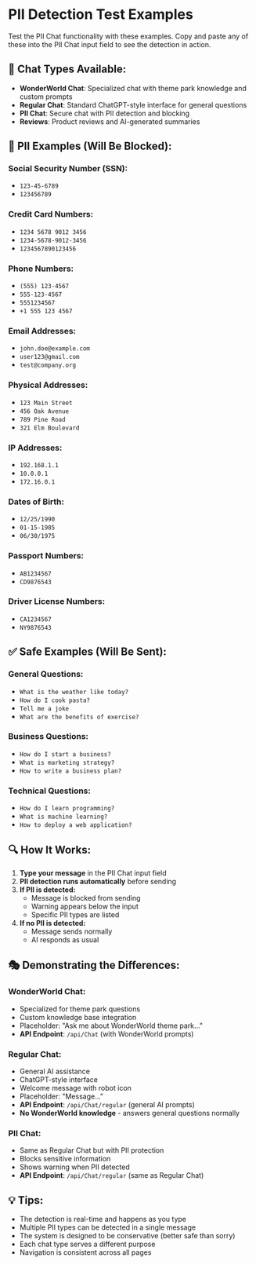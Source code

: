 # PII Detection Test Examples

Test the PII Chat functionality with these examples. Copy and paste any of these into the PII Chat input field to see the detection in action.

## 🎯 **Chat Types Available:**

- **WonderWorld Chat**: Specialized chat with theme park knowledge and custom prompts
- **Regular Chat**: Standard ChatGPT-style interface for general questions
- **PII Chat**: Secure chat with PII detection and blocking
- **Reviews**: Product reviews and AI-generated summaries

## 🚫 **PII Examples (Will Be Blocked):**

### **Social Security Number (SSN):**

- `123-45-6789`
- `123456789`

### **Credit Card Numbers:**

- `1234 5678 9012 3456`
- `1234-5678-9012-3456`
- `1234567890123456`

### **Phone Numbers:**

- `(555) 123-4567`
- `555-123-4567`
- `5551234567`
- `+1 555 123 4567`

### **Email Addresses:**

- `john.doe@example.com`
- `user123@gmail.com`
- `test@company.org`

### **Physical Addresses:**

- `123 Main Street`
- `456 Oak Avenue`
- `789 Pine Road`
- `321 Elm Boulevard`

### **IP Addresses:**

- `192.168.1.1`
- `10.0.0.1`
- `172.16.0.1`

### **Dates of Birth:**

- `12/25/1990`
- `01-15-1985`
- `06/30/1975`

### **Passport Numbers:**

- `AB1234567`
- `CD9876543`

### **Driver License Numbers:**

- `CA1234567`
- `NY9876543`

## ✅ **Safe Examples (Will Be Sent):**

### **General Questions:**

- `What is the weather like today?`
- `How do I cook pasta?`
- `Tell me a joke`
- `What are the benefits of exercise?`

### **Business Questions:**

- `How do I start a business?`
- `What is marketing strategy?`
- `How to write a business plan?`

### **Technical Questions:**

- `How do I learn programming?`
- `What is machine learning?`
- `How to deploy a web application?`

## 🔍 **How It Works:**

1. **Type your message** in the PII Chat input field
2. **PII detection runs automatically** before sending
3. **If PII is detected:**
   - Message is blocked from sending
   - Warning appears below the input
   - Specific PII types are listed
4. **If no PII is detected:**
   - Message sends normally
   - AI responds as usual

## 🎭 **Demonstrating the Differences:**

### **WonderWorld Chat:**
- Specialized for theme park questions
- Custom knowledge base integration
- Placeholder: "Ask me about WonderWorld theme park..."
- **API Endpoint**: `/api/Chat` (with WonderWorld prompts)

### **Regular Chat:**
- General AI assistance
- ChatGPT-style interface
- Welcome message with robot icon
- Placeholder: "Message..."
- **API Endpoint**: `/api/Chat/regular` (general AI prompts)
- **No WonderWorld knowledge** - answers general questions normally

### **PII Chat:**
- Same as Regular Chat but with PII protection
- Blocks sensitive information
- Shows warning when PII detected
- **API Endpoint**: `/api/Chat/regular` (same as Regular Chat)

## 💡 **Tips:**

- The detection is real-time and happens as you type
- Multiple PII types can be detected in a single message
- The system is designed to be conservative (better safe than sorry)
- Each chat type serves a different purpose
- Navigation is consistent across all pages
